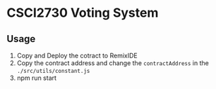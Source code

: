 # CSCI2730 Voting System

## Usage
1. Copy and Deploy the cotract to RemixIDE
2. Copy the contract address and change the `contractAddress` in the `./src/utils/constant.js`
3. npm run start

